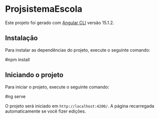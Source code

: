 # ProjsistemaEscola

Este projeto foi gerado com [Angular CLI](https://github.com/angular/angular-cli) versão 15.1.2.

## Instalação

Para instalar as dependências do projeto, execute o seguinte comando:

#npm install

## Iniciando o projeto 

Para iniciar o projeto, execute o seguinte comando:

#ng serve

O projeto será  iniciado em `http://localhost:4200/`. A página recarregada automaticamente se você fizer edições.




